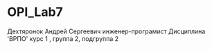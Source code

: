 # OPI_Lab7
Дехтяронок 
Андрей
Сергеевич
инженер-програмист
Дисциплина 'ВРПО'
курс 1 , группа 2, подгруппа 2
